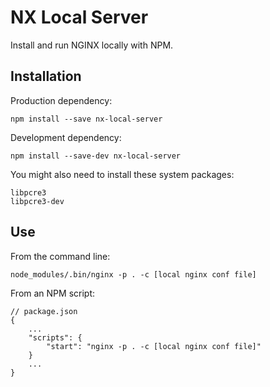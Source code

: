 # NX Local Server

Install and run NGINX locally with NPM.

## Installation

Production dependency:
```
npm install --save nx-local-server
```

Development dependency:
```
npm install --save-dev nx-local-server
```

You might also need to install these system packages:

```
libpcre3
libpcre3-dev
```

## Use

From the command line:
```
node_modules/.bin/nginx -p . -c [local nginx conf file]
```

From an NPM script:
```
// package.json
{
    ...
    "scripts": {
        "start": "nginx -p . -c [local nginx conf file]"
    }
    ...
}
```

